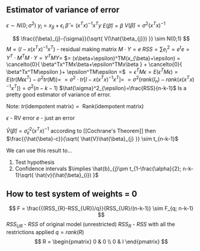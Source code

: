 

## Estimator of variance of error
$\epsilon \sim N(0; \sigma^2)$
$y_{i}=x_{\beta}+\epsilon_{i}$
$\hat{\beta} = (x^Tx)^{-1}x^Ty$
$E(\hat{\beta})=\beta$
$V(\hat{\beta})=\sigma^2(x^Tx)^{-1}$

$$
\frac{{\beta}_{j}-{\sigma}}{\sqrt{ V(\hat{\beta_{j}}) }} \sim N(0;1)
$$
$M = (I-x(x^Tx)^{-1}x^T)$ - residual making matrix
$M \cdot Y=e$
$RSS = \sum e_{i}^2 = e^te =Y^T \cdot M^TM \cdot Y = Y^TMY =$
$= (x\beta+\epsilon)^TM(x_{\beta}+\epsilon) = \cancelto{0}{ \beta^Tx^TMx\beta+\epsilon^TMx\beta } + \cancelto{0}{ \beta^Tx^TM\epsilon  }+ \epsilon^TM\epsilon =$
$= \epsilon^TM\epsilon = E(\epsilon^TM\epsilon)= E(tr(M\epsilon\epsilon^T) - \sigma^2tr(M)) =$
$= \sigma^2  \cdot tr[I-x(x^Tx)^{-1}x^T] =$
$= \sigma^2(rank(I_{n}) - rank(x(x^Tx)^{-1}x^T))=\sigma^2(n-k-1)$
$\hat{\sigma}^2_{\epsilon}=\frac{RSS}{n-k-1}$ Is a pretty good estimator of variance of error.



Note:
$tr(\text{idempotent matrix}) = \text{ Rank(idempotent matrix)}$

$\epsilon \text{ - RV error}$
$e \text{ - just an error}$


$\hat{V}(\hat{\beta})=\hat{\sigma}^2_{\epsilon}(x^Tx)^{-1}$ according to [[Cochrane's Theorem]]
then 
$\frac{{\hat{\beta}-c}}{\sqrt{ \hat{V}\hat{\beta}_{j} }} \sim t_{n-k-1}$

We can use this result to...
1) Test hypothesis
2) Confidence intervals $\implies \hat{b}_{j}\pm t_{1-\frac{\alpha}{2}; n-k-1}\sqrt{ \hat{v}(\hat{\beta}_{i}) }$


## How to test system of weights = 0

$$
F = \frac{{(RSS_{R}-RSS_{UR})/q}}{RSS_{UR}/(n-k-1)} \sim F_{q; n-k-1}
$$
$RSS_{UR}$ - $RSS$ of original model (unrestricted)
$RSS_{R}$ - $RSS$ with all the restrictions applied
$q = rank(R)$
$$
R = \begin{pmatrix}
0 & 0 \\
0 & I
\end{pmatrix}
$$
